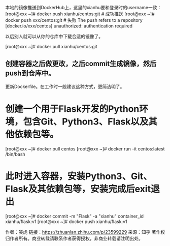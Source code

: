 本地的镜像推送到DockerHub上，这里的xianhu要和登录时的username一致：[root@xxx ~]# docker push xianhu/centos:git    # 成功推送
[root@xxx ~]# docker push xxx/centos:git    # 失败
The push refers to a repository [docker.io/xxx/centos]
unauthorized: authentication required


以后别人就可以从你的仓库中下载合适的镜像了。

[root@xxx ~]# docker pull xianhu/centos:git

## 创建容器之后做更改，之后commit生成镜像，然后push到仓库中。
更新Dockerfile。在工作时一般建议这种方式，更简洁明了。



# 创建一个用于Flask开发的Python环境，包含Git、Python3、Flask以及其他依赖包等。

[root@xxx ~]# docker pull centos
[root@xxx ~]# docker run -it centos:latest /bin/bash
# 此时进入容器，安装Python3、Git、Flask及其依赖包等，安装完成后exit退出
[root@xxx ~]# docker commit -m "Flask" -a "xianhu" container_id xianhu/flask:v1
[root@xxx ~]# docker push xianhu/flask:v1

作者：笑虎
链接：https://zhuanlan.zhihu.com/p/23599229
来源：知乎
著作权归作者所有。商业转载请联系作者获得授权，非商业转载请注明出处。
